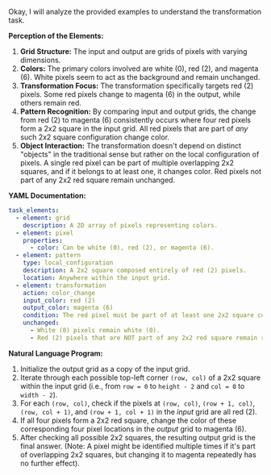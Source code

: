 Okay, I will analyze the provided examples to understand the transformation task.

**Perception of the Elements:**

1.  **Grid Structure:** The input and output are grids of pixels with varying dimensions.
2.  **Colors:** The primary colors involved are white (0), red (2), and magenta (6). White pixels seem to act as the background and remain unchanged.
3.  **Transformation Focus:** The transformation specifically targets red (2) pixels. Some red pixels change to magenta (6) in the output, while others remain red.
4.  **Pattern Recognition:** By comparing input and output grids, the change from red (2) to magenta (6) consistently occurs where four red pixels form a 2x2 square in the input grid. All red pixels that are part of *any* such 2x2 square configuration change color.
5.  **Object Interaction:** The transformation doesn't depend on distinct "objects" in the traditional sense but rather on the local configuration of pixels. A single red pixel can be part of multiple overlapping 2x2 squares, and if it belongs to at least one, it changes color. Red pixels not part of any 2x2 red square remain unchanged.

**YAML Documentation:**


```yaml
task_elements:
  - element: grid
    description: A 2D array of pixels representing colors.
  - element: pixel
    properties:
      - color: Can be white (0), red (2), or magenta (6).
  - element: pattern
    type: local_configuration
    description: A 2x2 square composed entirely of red (2) pixels.
    location: Anywhere within the input grid.
  - element: transformation
    action: color_change
    input_color: red (2)
    output_color: magenta (6)
    condition: The red pixel must be part of at least one 2x2 square composed entirely of red pixels in the input grid.
    unchanged:
      - White (0) pixels remain white (0).
      - Red (2) pixels that are NOT part of any 2x2 red square remain red (2).
```


**Natural Language Program:**

1.  Initialize the output grid as a copy of the input grid.
2.  Iterate through each possible top-left corner `(row, col)` of a 2x2 square within the input grid (i.e., from `row = 0` to `height - 2` and `col = 0` to `width - 2`).
3.  For each `(row, col)`, check if the pixels at `(row, col)`, `(row + 1, col)`, `(row, col + 1)`, and `(row + 1, col + 1)` in the *input* grid are all red (2).
4.  If all four pixels form a 2x2 red square, change the color of these corresponding four pixel locations in the *output* grid to magenta (6).
5.  After checking all possible 2x2 squares, the resulting output grid is the final answer. (Note: A pixel might be identified multiple times if it's part of overlapping 2x2 squares, but changing it to magenta repeatedly has no further effect).